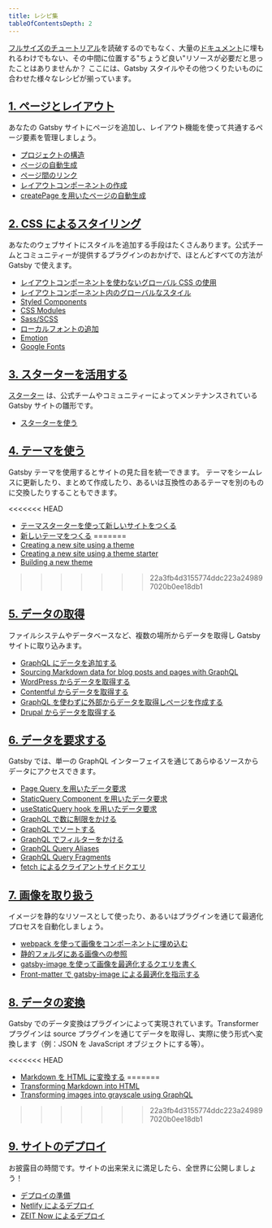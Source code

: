 ```yaml
---
title: レシピ集
tableOfContentsDepth: 2
---
```


<!-- Gatsbyレシピのための基本テンプレート:

## 達成したいタスク
1-2行の説明。簡潔でまとまっているほど良いです。

### 必要条件
- システム要件
- セットアップに必要なあらゆるもの
- Netlifyアカウントなど、セットアップに必要な外部アカウントの作成も含む
- フォーマットについて詳しくは[ドキュメントテンプレート](/docs/docs-templates/)を参照

### やり方
ステップ・バイ・ステップのガイド。各ステップは明解かつ再現性が担保されているべきです。直接タスクに関係のないものは何であれ取り除きましょう。

#### 動くデモ (任意)
実際に動作するデモはレシピの構成によっては不可能な場合があります。その際はデモを用意しなくても大丈夫です。

### 追加のリソース
- チュートリアル
- ドキュメント
- プラグインのREADME
- その他

より詳しくは[ドキュメントテンプレート](/docs/docs-templates/)を見てください。
-->

[フルサイズのチュートリアル](/tutorial/)を読破するのでもなく、大量の[ドキュメント](/docs/)に埋もれるわけでもない、その中間に位置する"ちょうど良い"リソースが必要だと思ったことはありませんか？
ここには、Gatsby スタイルやその他つくりたいものに合わせた様々なレシピが揃っています。

## [1. ページとレイアウト](/docs/recipes/pages-layouts)

あなたの Gatsby サイトにページを追加し、レイアウト機能を使って共通するページ要素を管理しましょう。

- [プロジェクトの構造](/docs/recipes/pages-layouts#project-structure)
- [ページの自動生成](/docs/recipes/pages-layouts#creating-pages-automatically)
- [ページ間のリンク](/docs/recipes/pages-layouts#linking-between-pages)
- [レイアウトコンポーネントの作成](/docs/recipes/pages-layouts#creating-a-layout-component)
- [createPage を用いたページの自動生成](/docs/recipes/pages-layouts#creating-pages-programmatically-with-createpage)

## [2. CSS によるスタイリング](/docs/recipes/styling-css)

あなたのウェブサイトにスタイルを追加する手段はたくさんあります。公式チームとコミュニティーが提供するプラグインのおかげで、ほとんどすべての方法が Gatsby で使えます。

- [レイアウトコンポーネントを使わないグローバル CSS の使用](/docs/recipes/styling-css#using-global-css-files-without-a-layout-component)
- [レイアウトコンポーネント内のグローバルなスタイル](/docs/recipes/styling-css#using-global-styles-in-a-layout-component)
- [Styled Components](/docs/recipes/styling-css#using-styled-components)
- [CSS Modules](/docs/recipes/styling-css#using-css-modules)
- [Sass/SCSS](/docs/recipes/styling-css#using-sassscss)
- [ローカルフォントの追加](/docs/recipes/styling-css#adding-a-local-font)
- [Emotion](/docs/recipes/styling-css#using-emotion)
- [Google Fonts](/docs/recipes/styling-css#using-google-fonts)

## [3. スターターを活用する](/docs/recipes/working-with-starters)

[スターター](/docs/starters/) は、公式チームやコミュニティーによってメンテナンスされている Gatsby サイトの雛形です。

- [スターターを使う](/docs/recipes/working-with-starters#using-a-starter)

## [4. テーマを使う](/docs/recipes/working-with-themes)

Gatsby テーマを使用するとサイトの見た目を統一できます。 テーマをシームレスに更新したり、まとめて作成したり、あるいは互換性のあるテーマを別のものに交換したりすることもできます。

<<<<<<< HEAD
- [テーマスターターを使って新しいサイトをつくる](/docs/recipes/working-with-themes#creating-a-new-site-using-a-theme-starter)
- [新しいテーマをつくる](/docs/recipes/working-with-themes#building-a-new-theme)
=======
- [Creating a new site using a theme](/docs/recipes/working-with-themes#creating-a-new-site-using-a-theme)
- [Creating a new site using a theme starter](/docs/recipes/working-with-themes#creating-a-new-site-using-a-theme-starter)
- [Building a new theme](/docs/recipes/working-with-themes#building-a-new-theme)
>>>>>>> 22a3fb4d3155774ddc223a249897020b0ee18db1

## [5. データの取得](/docs/recipes/sourcing-data)

ファイルシステムやデータベースなど、複数の場所からデータを取得し Gatsby サイトに取り込みます。

- [GraphQL にデータを追加する](/docs/recipes/sourcing-data#adding-data-to-graphql)
- [Sourcing Markdown data for blog posts and pages with GraphQL](/docs/recipes/sourcing-data#sourcing-markdown-data-for-blog-posts-and-pages-with-graphql)
- [WordPress からデータを取得する](/docs/recipes/sourcing-data#sourcing-from-wordpress)
- [Contentful からデータを取得する](/docs/recipes/sourcing-data#sourcing-data-from-contentful)
- [GraphQL を使わずに外部からデータを取得しページを作成する](/docs/recipes/sourcing-data#pulling-data-from-an-external-source-and-creating-pages-without-graphql)
- [Drupal からデータを取得する](/docs/recipes/sourcing-data#sourcing-content-from-drupal)

## [6. データを要求する](/docs/recipes/querying-data)

Gatsby では、単一の GraphQL インターフェイスを通じてあらゆるソースからデータにアクセスできます。

- [Page Query を用いたデータ要求](/docs/recipes/querying-data#querying-data-with-a-page-query)
- [StaticQuery Component を用いたデータ要求](/docs/recipes/querying-data#querying-data-with-the-staticquery-component)
- [useStaticQuery hook を用いたデータ要求](/docs/recipes/querying-data/#querying-data-with-the-usestaticquery-hook)
- [GraphQL で数に制限をかける](/docs/recipes/querying-data#limiting-with-graphql)
- [GraphQL でソートする](/docs/recipes/querying-data#sorting-with-graphql)
- [GraphQL でフィルターをかける](/docs/recipes/querying-data#filtering-with-graphql)
- [GraphQL Query Aliases](/docs/recipes/querying-data#graphql-query-aliases)
- [GraphQL Query Fragments](/docs/recipes/querying-data#graphql-query-fragments)
- [fetch によるクライアントサイドクエリ](/docs/recipes/querying-data#querying-data-client-side-with-fetch)

## [7. 画像を取り扱う](/docs/recipes/working-with-images)

イメージを静的なリソースとして使ったり、あるいはプラグインを通じて最適化プロセスを自動化しましょう。

- [webpack を使って画像をコンポーネントに埋め込む](/docs/recipes/working-with-images#import-an-image-into-a-component-with-webpack)
- [静的フォルダにある画像への参照](/docs/recipes/working-with-images#reference-an-image-from-the-static-folder)
- [gatsby-image を使って画像を最適化するクエリを書く](/docs/recipes/working-with-images#optimizing-and-querying-local-images-with-gatsby-image)
- [Front-matter で gatsby-image による最適化を指示する](/docs/recipes/working-with-images#optimizing-and-querying-images-in-post-frontmatter-with-gatsby-image)

## [8. データの変換](/docs/recipes/transforming-data)

Gatsby でのデータ変換はプラグインによって実現されています。Transformer プラグインは source プラグインを通じてデータを取得し、実際に使う形式へ変換します（例：JSON を JavaScript オブジェクトにする等）。

<<<<<<< HEAD
- [Markdown を HTML に変換する](/docs/recipes/transforming-data#transforming-markdown-into-html)
=======
- [Transforming Markdown into HTML](/docs/recipes/transforming-data#transforming-markdown-into-html)
- [Transforming images into grayscale using GraphQL](/docs/recipes/transforming-data#transforming-images-into-grayscale-using-graphql)
>>>>>>> 22a3fb4d3155774ddc223a249897020b0ee18db1

## [9. サイトのデプロイ](/docs/recipes/deploying-your-site)

お披露目の時間です。サイトの出来栄えに満足したら、全世界に公開しましょう！

- [デプロイの準備](/docs/recipes/deploying-your-site#preparing-for-deployment)
- [Netlify によるデプロイ](/docs/recipes/deploying-your-site#deploying-to-netlify)
- [ZEIT Now によるデプロイ](/docs/recipes/deploying-your-site#deploying-to-zeit-now)

